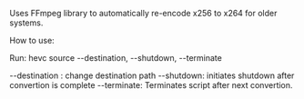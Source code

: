 Uses FFmpeg library to automatically re-encode x256 to x264 for older systems.

How to use:

Run: hevc source --destination, --shutdown, --terminate

--destination : change destination path
--shutdown: initiates shutdown after convertion is complete
--terminate: Terminates script after next convertion.
